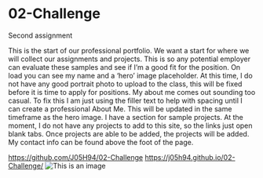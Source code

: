 # 02-Challenge
Second assignment

This is the start of our professional portfolio. We want a start for where we will collect our assignments and projects. This is so any potential employer can evaluate these samples and see if I’m a good fit for the position. On load you can see my name and a ‘hero’ image placeholder. At this time, I do not have any good portrait photo to upload to the class, this will be fixed before it is time to apply for positions. My about me comes out sounding too casual. To fix this I am just using the filler text to help with spacing until I can create a professional About Me. This will be updated in the same timeframe as the hero image. I have a section for sample projects. At the moment, I do not have any projects to add to this site, so the links just open blank tabs. Once projects are able to be added, the projects will be added. My contact info can be found above the foot of the page. 

https://github.com/J05H94/02-Challenge
https://j05h94.github.io/02-Challenge/
![This is an image](https://myoctocat.com/assets/images/base-octocat.svg)
